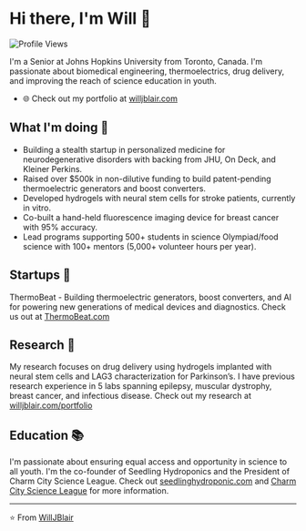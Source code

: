 # Hi there, I'm Will 👋

![Profile Views](https://komarev.com/ghpvc/?username=willjblair&color=blue)

I'm a Senior at Johns Hopkins University from Toronto, Canada. I'm passionate about biomedical engineering, thermoelectrics, drug delivery, and improving the reach of science education in youth.

- 🌐 Check out my portfolio at [willjblair.com](https://willjblair.com)

## What I'm doing 🚀
- Building a stealth startup in personalized medicine for neurodegenerative disorders with backing from JHU, On Deck, and Kleiner Perkins.
- Raised over $500k in non-dilutive funding to build patent-pending thermoelectric generators and boost converters.
- Developed hydrogels with neural stem cells for stroke patients, currently in vitro.
- Co-built a hand-held fluorescence imaging device for breast cancer with 95% accuracy.
- Lead programs supporting 500+ students in science Olympiad/food science with 100+ mentors (5,000+ volunteer hours per year).

## Startups 💼

ThermoBeat - Building thermoelectric generators, boost converters, and AI for powering new generations of medical devices and diagnostics. Check us out at [ThermoBeat.com](http://www.thermobeat.com)

## Research 🧪

My research focuses on drug delivery using hydrogels implanted with neural stem cells and LAG3 characterization for Parkinson’s. I have previous research experience in 5 labs spanning epilepsy, muscular dystrophy, breast cancer, and infectious disease. Check out my research at [willjblair.com/portfolio](https://willjblair.com/portfolio)

## Education 📚

I'm passionate about ensuring equal access and opportunity in science to all youth. I'm the co-founder of Seedling Hydroponics and the President of Charm City Science League. Check out [seedlinghydroponic.com](http://seedlinghydroponic.com) and [Charm City Science League](http://bit.ly/3InhW4u) for more information.

---

⭐️ From [WillJBlair](https://github.com/WillJBlair)
